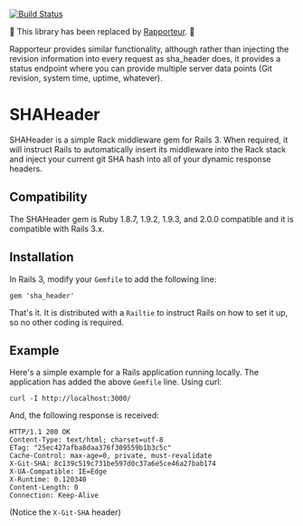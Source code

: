 [![Build Status](https://travis-ci.org/nbibler/sha_header.png?branch=master)](https://travis-ci.org/nbibler/sha_header)

:construction: This library has been replaced by [Rapporteur][]. :construction:

Rapporteur provides similar functionality, although rather than injecting the
revision information into every request as sha_header does, it provides a
status endpoint where you can provide multiple server data points (Git
revision, system time, uptime, whatever).

# SHAHeader

SHAHeader is a simple Rack middleware gem for Rails 3.  When required, it
will instruct Rails to automatically insert its middleware into the Rack
stack and inject your current git SHA hash into all of your dynamic
response headers.

## Compatibility

The SHAHeader gem is Ruby 1.8.7, 1.9.2, 1.9.3, and 2.0.0 compatible and it is
compatible with Rails 3.x.

## Installation

In Rails 3, modify your `Gemfile` to add the following line:

    gem 'sha_header'

That's it.  It is distributed with a `Railtie` to instruct Rails on how
to set it up, so no other coding is required.

## Example

Here's a simple example for a Rails application running locally.  The
application has added the above `Gemfile` line.  Using curl:

    curl -I http://localhost:3000/

And, the following response is received:

    HTTP/1.1 200 OK 
    Content-Type: text/html; charset=utf-8
    ETag: "25ec427afba8daa376f309559b1b3c5c"
    Cache-Control: max-age=0, private, must-revalidate
    X-Git-SHA: 8c139c519c731be597d0c37a6e5ce46a27bab174
    X-UA-Compatible: IE=Edge
    X-Runtime: 0.120340
    Content-Length: 0
    Connection: Keep-Alive

(Notice the `X-Git-SHA` header)

[Rapporteur]: https://rubygems.org/gems/rapporteur
